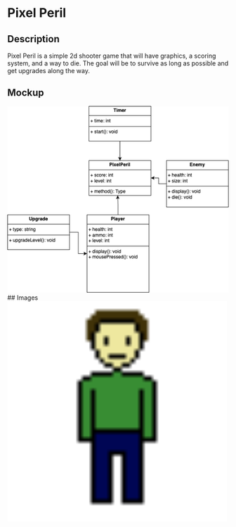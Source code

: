# Pixel Peril
## Description
Pixel Peril is a simple 2d shooter game that will have graphics, a scoring system, and a way to die. The goal will be to survive as long as possible and get upgrades along the way.
## Mockup
<img src="https://github.com/Andreijotic/Individual-Project/blob/main/images/PixelPerilUML.png?raw=true">
## Images
<img src="https://github.com/Andreijotic/Individual-Project/blob/main/images/Character1.png?raw=true" width="500" height="500">

